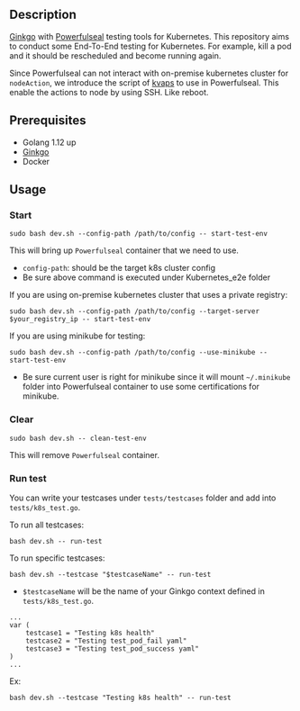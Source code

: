 ## Description

[Ginkgo](https://github.com/onsi/ginkgo) with [Powerfulseal](https://github.com/powerfulseal/powerfulseal) testing tools for Kubernetes. This repository aims to conduct some End-To-End testing for Kubernetes. For example, kill a pod and it should be rescheduled and become running again. 

Since Powerfulseal can not interact with on-premise kubernetes cluster for `nodeAction`, we introduce the script of [kvaps](https://github.com/kvaps/kubectl-node-shell) to use in Powerfulseal. This enable the actions to node by using SSH. Like reboot.

## Prerequisites

* Golang 1.12 up
* [Ginkgo](https://onsi.github.io/ginkgo/#getting-ginkgo)
* Docker

## Usage

### Start

```
sudo bash dev.sh --config-path /path/to/config -- start-test-env
```

This will bring up `Powerfulseal` container that we need to use.

- `config-path`: should be the target k8s cluster config
- Be sure above command is executed under Kubernetes_e2e folder

If you are using on-premise kubernetes cluster that uses a private registry:

```
sudo bash dev.sh --config-path /path/to/config --target-server $your_registry_ip -- start-test-env
```

If you are using minikube for testing:

```
sudo bash dev.sh --config-path /path/to/config --use-minikube -- start-test-env
```

- Be sure current user is right for minikube since it will mount `~/.minikube` folder into Powerfulseal container to use some certifications for minikube.

### Clear

```
sudo bash dev.sh -- clean-test-env
```

This will remove `Powerfulseal` container.

### Run test

You can write your testcases under `tests/testcases` folder and add into `tests/k8s_test.go`.

To run all testcases:

```
bash dev.sh -- run-test
```

To run specific testcases:

```
bash dev.sh --testcase "$testcaseName" -- run-test
```

- `$testcaseName` will be the name of your Ginkgo context defined in `tests/k8s_test.go`. 

```
...
var (
	testcase1 = "Testing k8s health"
	testcase2 = "Testing test_pod_fail yaml"
	testcase3 = "Testing test_pod_success yaml"
)
...
```

Ex: 

```
bash dev.sh --testcase "Testing k8s health" -- run-test
```
